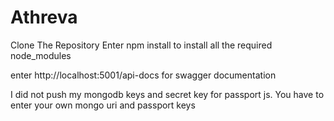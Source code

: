 # Athreva

Clone The Repository
Enter npm install to install all the required node_modules

enter http://localhost:5001/api-docs for swagger documentation

I did not push my mongodb keys and secret key for passport js. You have to enter your own mongo uri and passport keys
